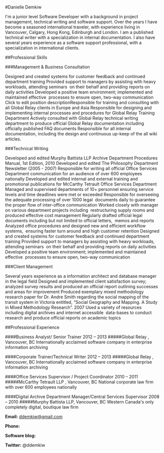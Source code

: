 
#Danielle Demkiw

I'm a junior level Software Developer with a background in project management, technical writing and software support. Over the years I have become a seasoned international traveler, with experience living in  Vancouver, Calgary, Hong Kong, Edinburgh and London. I am a published technical writer with a specialization in internal documentation. I also have several years experience as a software support professional, with a specialization in international clients.

##Professional Skills

###Management & Business Consultation

Designed and created systems for customer feedback and continued department training
Provided support to managers by assisting with heavy workloads, attending seminars  on their behalf and providing reports on daily activities
Developed a positive team environment; implemented and maintained effective  processes to ensure open, two-way communication
Click to edit position descriptionResponsible for training and consulting with all Global Relay clients in Europe and Asia
Responsible for designing and implementing internal processes and procedures for Global Relay Training Department
Actively consulted with Global Relay technical writing department to produce official Global Relay documentation including officially published FAQ documents
Responsible for all internal documentation, including the design and continuous up-keep of the all wiki articles.


###Technical Writing 

Developed and edited Murphy Battista LLP Archive Department Procedures Manual, 1st Edition, 2010
Developed and edited The Philosophy Department Newsletter (2005 - 2007)
Responsible for writing all official Office Services Department communication for an audience of over 600 employees nationally
Developed and edited internal and external training and promotional publications for McCarthy Tetrault Office Services Department
Managed and supervised departments of 10+ personnel ensuring service  levels and time deadlines were met or exceeded
Responsible for overseeing the adequate processing of over 1000 legal  documents daily to guarantee the proper flow of inter-office communication
Worked closely with manager on various department projects including  restructuring supply rooms and produced effective cost management
Regularly drafted official legal documents including but not limited to official letters,  memos and reports
Analyzed office procedures and designed new and efficient workflow systems,  ensuring faster turn around and high customer retention
Designed and created systems for customer feedback and continued department training
Provided support to managers by assisting with heavy workloads, attending seminars  on their behalf and providing reports on daily activities
Developed a positive team environment; implemented and maintained effective  processes to ensure open, two-way communication

###Client Management 

Several years experience as a information architect and database manager in the legal field
Designed and implemented client satisfaction survey; analyzed survey results and produced an official report outlining successes and areas for improvement
Produced exemplary mixed methodology research paper for Dr. Andre Smith regarding the social mapping of the transit system in Victoria entitled, “Social Geography and Mapping. A Study in Mixed Methodology Research”. 2007
Used a variety of resources including digital archives and internet accessible  data-bases to conduct research and produce official reports on academic topics

##Professional Experience 

####Business Analyst/ Senior Trainer	2012 – 2013
#####Global Relay , Vancouver, BC
Internationally acclaimed software company in enterprise information archiving

####Corporate Trainer/Technical Writer	2012 – 2013
#####Global Relay , Vancouver, BC
Internationally acclaimed software company in enterprise information archiving

####Office Services Supervisor / Project Coordinator	2010 – 2011
#####McCarthy Tetrault LLP , Vancouver, BC
National corporate law firm with over 600 employees nationally

####Digital Archive Department Manager/Central Services Supervisor 	2008 – 2010
#####Murphy Battista LLP, Vancouver, BC 
Western Canada's only completely digital, boutique law firm


__Email:__ ddemkiw@gmail.com

__Phone:__ 

__Software blog:__ 

__Twitter:__ @ddemkiw
